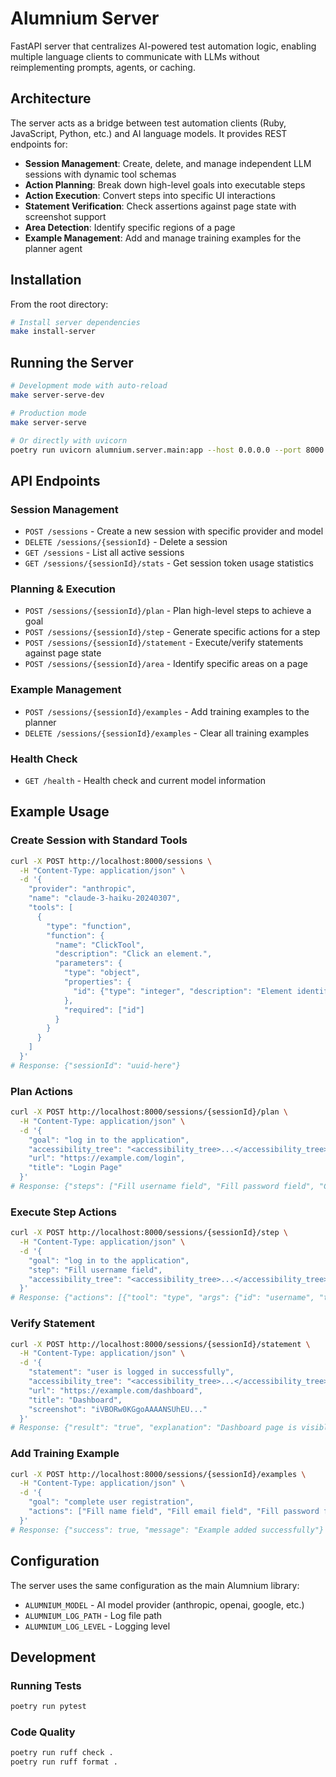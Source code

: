 # Alumnium Server

FastAPI server that centralizes AI-powered test automation logic, enabling multiple language clients to communicate with LLMs without reimplementing prompts, agents, or caching.

## Architecture

The server acts as a bridge between test automation clients (Ruby, JavaScript, Python, etc.) and AI language models. It provides REST endpoints for:

- **Session Management**: Create, delete, and manage independent LLM sessions with dynamic tool schemas
- **Action Planning**: Break down high-level goals into executable steps
- **Action Execution**: Convert steps into specific UI interactions
- **Statement Verification**: Check assertions against page state with screenshot support
- **Area Detection**: Identify specific regions of a page
- **Example Management**: Add and manage training examples for the planner agent

## Installation

From the root directory:

```bash
# Install server dependencies
make install-server
```

## Running the Server

```bash
# Development mode with auto-reload
make server-serve-dev

# Production mode
make server-serve

# Or directly with uvicorn
poetry run uvicorn alumnium.server.main:app --host 0.0.0.0 --port 8000 --reload
```

## API Endpoints

### Session Management

- `POST /sessions` - Create a new session with specific provider and model
- `DELETE /sessions/{sessionId}` - Delete a session
- `GET /sessions` - List all active sessions
- `GET /sessions/{sessionId}/stats` - Get session token usage statistics

### Planning & Execution

- `POST /sessions/{sessionId}/plan` - Plan high-level steps to achieve a goal
- `POST /sessions/{sessionId}/step` - Generate specific actions for a step
- `POST /sessions/{sessionId}/statement` - Execute/verify statements against page state
- `POST /sessions/{sessionId}/area` - Identify specific areas on a page

### Example Management

- `POST /sessions/{sessionId}/examples` - Add training examples to the planner
- `DELETE /sessions/{sessionId}/examples` - Clear all training examples

### Health Check

- `GET /health` - Health check and current model information

## Example Usage

### Create Session with Standard Tools
```bash
curl -X POST http://localhost:8000/sessions \
  -H "Content-Type: application/json" \
  -d '{
    "provider": "anthropic",
    "name": "claude-3-haiku-20240307",
    "tools": [
      {
        "type": "function",
        "function": {
          "name": "ClickTool",
          "description": "Click an element.",
          "parameters": {
            "type": "object",
            "properties": {
              "id": {"type": "integer", "description": "Element identifier (ID)"}
            },
            "required": ["id"]
          }
        }
      }
    ]
  }'
# Response: {"sessionId": "uuid-here"}
```

### Plan Actions
```bash
curl -X POST http://localhost:8000/sessions/{sessionId}/plan \
  -H "Content-Type: application/json" \
  -d '{
    "goal": "log in to the application",
    "accessibility_tree": "<accessibility_tree>...</accessibility_tree>",
    "url": "https://example.com/login",
    "title": "Login Page"
  }'
# Response: {"steps": ["Fill username field", "Fill password field", "Click login button"]}
```

### Execute Step Actions
```bash
curl -X POST http://localhost:8000/sessions/{sessionId}/step \
  -H "Content-Type: application/json" \
  -d '{
    "goal": "log in to the application", 
    "step": "Fill username field",
    "accessibility_tree": "<accessibility_tree>...</accessibility_tree>"
  }'
# Response: {"actions": [{"tool": "type", "args": {"id": "username", "text": "user@example.com"}}]}
```

### Verify Statement
```bash
curl -X POST http://localhost:8000/sessions/{sessionId}/statement \
  -H "Content-Type: application/json" \
  -d '{
    "statement": "user is logged in successfully",
    "accessibility_tree": "<accessibility_tree>...</accessibility_tree>",
    "url": "https://example.com/dashboard",
    "title": "Dashboard",
    "screenshot": "iVBORw0KGgoAAAANSUhEU..."
  }'
# Response: {"result": "true", "explanation": "Dashboard page is visible with user menu"}
```

### Add Training Example
```bash
curl -X POST http://localhost:8000/sessions/{sessionId}/examples \
  -H "Content-Type: application/json" \
  -d '{
    "goal": "complete user registration",
    "actions": ["Fill name field", "Fill email field", "Fill password field", "Click register button"]
  }'
# Response: {"success": true, "message": "Example added successfully"}
```

## Configuration

The server uses the same configuration as the main Alumnium library:

- `ALUMNIUM_MODEL` - AI model provider (anthropic, openai, google, etc.)
- `ALUMNIUM_LOG_PATH` - Log file path
- `ALUMNIUM_LOG_LEVEL` - Logging level

## Development

### Running Tests
```bash
poetry run pytest
```

### Code Quality
```bash
poetry run ruff check .
poetry run ruff format .
```